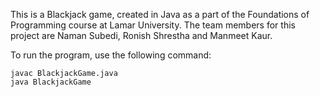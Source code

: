 This is a Blackjack game, created in Java as a part of the Foundations of Programming course at Lamar University. The team members for this project are Naman Subedi, Ronish Shrestha and Manmeet Kaur.


To run the program, use the following command:
```
javac BlackjackGame.java
java BlackjackGame
```
